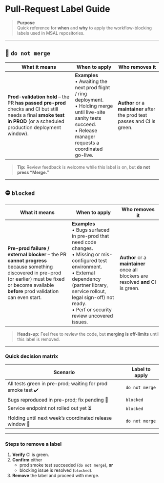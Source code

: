 # Pull-Request Label Guide

> **Purpose**  
> Quick reference for **when** and **why** to apply the  workflow-blocking labels used in MSAL repositories.

---

## 🚫 `do not merge`

| What it means | When to apply | Who removes it |
|---------------|---------------|----------------|
| **Prod-validation hold** – the PR **has passed pre-prod** checks and CI but still needs a final **smoke test in PROD** (or a scheduled production deployment window). | **Examples**<br>• Awaiting the next prod flight / ring deployment.<br>• Holding merge until live-site sanity tests succeed.<br>• Release manager requests a coordinated go-live. | **Author** or a **maintainer** after the prod test passes and CI is green. |

> **Tip:** Review feedback is welcome while this label is on, but **do not press “Merge.”**

---

## ⛔ `blocked`

| What it means | When to apply | Who removes it |
|---------------|---------------|----------------|
| **Pre-prod failure / external blocker** – the PR **cannot progress** because something discovered in pre-prod (or earlier) must be fixed or become available **before** prod validation can even start. | **Examples**<br>• Bugs surfaced in pre-prod that need code changes.<br>• Missing or mis-configured test environment.<br>• External dependency (partner library, service rollout, legal sign-off) not ready.<br>• Perf or security review uncovered issues. | **Author** or a **maintainer** once all blockers are resolved **and** CI is green. |

> **Heads-up:** Feel free to review the code, but **merging is off-limits** until this label is removed.

---

### Quick decision matrix

| Scenario | Label to apply |
|----------|----------------|
| All tests green in pre-prod; waiting for prod smoke test ✔️ | `do not merge` |
| Bugs reproduced in pre-prod; fix pending 🐞 | `blocked` |
| Service endpoint not rolled out yet ⏳ | `blocked` |
| Holding until next week’s coordinated release window 📆 | `do not merge` |

---

### Steps to remove a label

1. **Verify** CI is green.  
2. **Confirm** either  
   * prod smoke test succeeded (`do not merge`), **or**  
   * blocking issue is resolved (`blocked`).  
3. **Remove** the label and proceed with merge.
